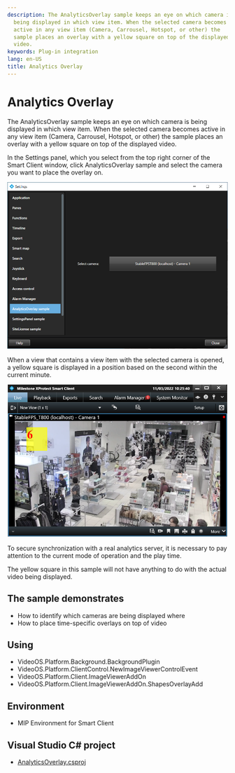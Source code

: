 ```yaml
---
description: The AnalyticsOverlay sample keeps an eye on which camera is
  being displayed in which view item. When the selected camera becomes
  active in any view item (Camera, Carrousel, Hotspot, or other) the
  sample places an overlay with a yellow square on top of the displayed
  video.
keywords: Plug-in integration
lang: en-US
title: Analytics Overlay
---
```


# Analytics Overlay

The AnalyticsOverlay sample keeps an eye on which camera is being
displayed in which view item. When the selected camera becomes active in
any view item (Camera, Carrousel, Hotspot, or other) the sample places
an overlay with a yellow square on top of the displayed video.

In the Settings panel, which you select from the top right corner of the
Smart Client window, click AnalyticsOverlay sample and select the camera you want
to place the overlay on.

![Overlay Setup](AnalyticsSettings.png)

When a view that contains a view item with the selected camera is opened, a 
yellow square is displayed in a position based on the second
within the current minute.

![Yellow Square in Camera View](AnalyticsOverlayViewItem.png)

To secure synchronization with a real analytics server, it is necessary
to pay attention to the current mode of operation and the play time.

The yellow square in this sample will not have anything to do with the
actual video being displayed.

## The sample demonstrates

- How to identify which cameras are being displayed where
- How to place time-specific overlays on top of video

## Using

- VideoOS.Platform.Background.BackgroundPlugin
- VideoOS.Platform.ClientControl.NewImageViewerControlEvent
- VideoOS.Platform.Client.ImageViewerAddOn
- VideoOS.Platform.Client.ImageViewerAddOn.ShapesOverlayAdd

## Environment

- MIP Environment for Smart Client

## Visual Studio C\# project

- [AnalyticsOverlay.csproj](javascript:clone('https://github.com/milestonesys/mipsdk-samples-plugin','src/PluginSamples.sln');)
